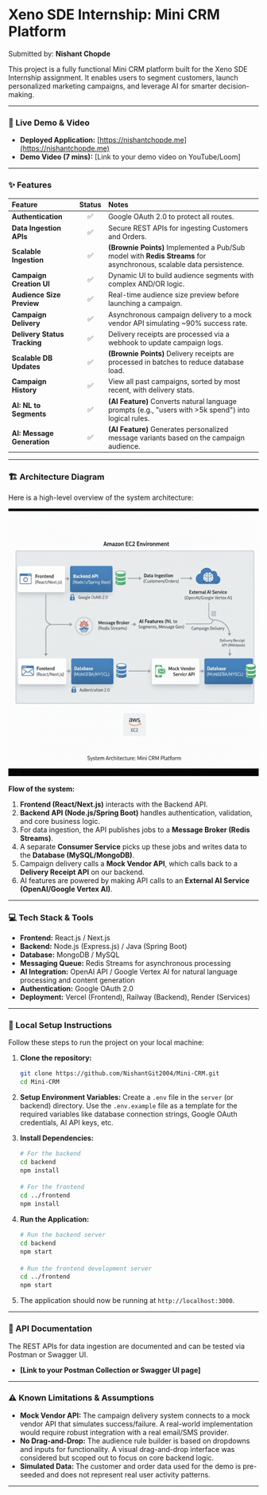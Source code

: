 # Xeno SDE Internship: Mini CRM Platform

Submitted by: **Nishant Chopde**

This project is a fully functional Mini CRM platform built for the Xeno SDE Internship assignment. It enables users to segment customers, launch personalized marketing campaigns, and leverage AI for smarter decision-making.

---

### 🚀 Live Demo & Video

* **Deployed Application:** [https://nishantchopde.me](https://nishantchopde.me)  
* **Demo Video (7 mins):** [Link to your demo video on YouTube/Loom]

---

### ✨ Features

| Feature | Status | Notes |
| :--- | :---: | :--- |
| **Authentication** | ✅ | Google OAuth 2.0 to protect all routes. |
| **Data Ingestion APIs** | ✅ | Secure REST APIs for ingesting Customers and Orders. |
| **Scalable Ingestion** | ✅ | **(Brownie Points)** Implemented a Pub/Sub model with **Redis Streams** for asynchronous, scalable data persistence. |
| **Campaign Creation UI** | ✅ | Dynamic UI to build audience segments with complex AND/OR logic. |
| **Audience Size Preview** | ✅ | Real-time audience size preview before launching a campaign. |
| **Campaign Delivery** | ✅ | Asynchronous campaign delivery to a mock vendor API simulating ~90% success rate. |
| **Delivery Status Tracking** | ✅ | Delivery receipts are processed via a webhook to update campaign logs. |
| **Scalable DB Updates** | ✅ | **(Brownie Points)** Delivery receipts are processed in batches to reduce database load. |
| **Campaign History** | ✅ | View all past campaigns, sorted by most recent, with delivery stats. |
| **AI: NL to Segments** | ✅ | **(AI Feature)** Converts natural language prompts (e.g., "users with >5k spend") into logical rules. |
| **AI: Message Generation** | ✅ | **(AI Feature)** Generates personalized message variants based on the campaign audience. |

---

### 🏗️ Architecture Diagram

Here is a high-level overview of the system architecture:

![System Architecture](https://github.com/NishantGit2004/Mini-CRM/blob/main/frontend/public/System-Architecture.png?raw=true)

**Flow of the system:**
1.  **Frontend (React/Next.js)** interacts with the Backend API.
2.  **Backend API (Node.js/Spring Boot)** handles authentication, validation, and core business logic.
3.  For data ingestion, the API publishes jobs to a **Message Broker (Redis Streams)**.
4.  A separate **Consumer Service** picks up these jobs and writes data to the **Database (MySQL/MongoDB)**.
5.  Campaign delivery calls a **Mock Vendor API**, which calls back to a **Delivery Receipt API** on our backend.
6.  AI features are powered by making API calls to an **External AI Service (OpenAI/Google Vertex AI)**.

---

### 💻 Tech Stack & Tools

* **Frontend:** React.js / Next.js  
* **Backend:** Node.js (Express.js) / Java (Spring Boot)  
* **Database:** MongoDB / MySQL  
* **Messaging Queue:** Redis Streams for asynchronous processing  
* **AI Integration:** OpenAI API / Google Vertex AI for natural language processing and content generation  
* **Authentication:** Google OAuth 2.0  
* **Deployment:** Vercel (Frontend), Railway (Backend), Render (Services)  

---

### 🔧 Local Setup Instructions

Follow these steps to run the project on your local machine:

1.  **Clone the repository:**
    ```bash
    git clone https://github.com/NishantGit2004/Mini-CRM.git
    cd Mini-CRM
    ```

2.  **Setup Environment Variables:**
    Create a `.env` file in the `server` (or backend) directory. Use the `.env.example` file as a template for the required variables like database connection strings, Google OAuth credentials, AI API keys, etc.

3.  **Install Dependencies:**
    ```bash
    # For the backend
    cd backend
    npm install

    # For the frontend
    cd ../frontend
    npm install
    ```

4.  **Run the Application:**
    ```bash
    # Run the backend server
    cd backend
    npm start

    # Run the frontend development server
    cd ../frontend
    npm start
    ```

5.  The application should now be running at `http://localhost:3000`.

---

### 📄 API Documentation

The REST APIs for data ingestion are documented and can be tested via Postman or Swagger UI.

* **[Link to your Postman Collection or Swagger UI page]**

---

### ⚠️ Known Limitations & Assumptions

* **Mock Vendor API:** The campaign delivery system connects to a mock vendor API that simulates success/failure. A real-world implementation would require robust integration with a real email/SMS provider.  
* **No Drag-and-Drop:** The audience rule builder is based on dropdowns and inputs for functionality. A visual drag-and-drop interface was considered but scoped out to focus on core backend logic.  
* **Simulated Data:** The customer and order data used for the demo is pre-seeded and does not represent real user activity patterns.  

---
